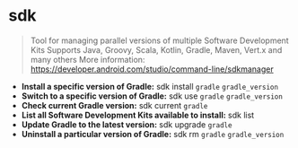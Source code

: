 # sdk
> Tool for managing parallel versions of multiple Software Development Kits
> Supports Java, Groovy, Scala, Kotlin, Gradle, Maven, Vert.x and many others
> More information: <https://developer.android.com/studio/command-line/sdkmanager>
- **Install a specific version of Gradle:**
sdk install `gradle` `gradle_version`
- **Switch to a specific version of Gradle:**
sdk use `gradle` `gradle_version`
- **Check current Gradle version:**
sdk current `gradle`
- **List all Software Development Kits available to install:**
sdk list
- **Update Gradle to the latest version:**
sdk upgrade `gradle`
- **Uninstall a particular version of Gradle:**
sdk rm `gradle` `gradle_version`
